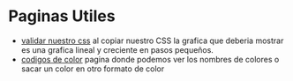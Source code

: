 # Paginas Utiles

+ [validar nuestro css](https://jonassebastianohlsson.com/specificity-graph/) al copiar nuestro CSS la grafica que deberia mostrar es una grafica lineal y creciente en pasos pequeños.
+ [codigos de color](https://htmlcolorcodes.com/es/) pagina donde podemos ver los nombres de colores o sacar un color en otro formato de color